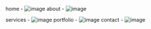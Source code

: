 home - ![image](https://github.com/user-attachments/assets/c8d377fe-4047-4677-a93f-d9ee106b905b)
about - ![image](https://github.com/user-attachments/assets/792d07cc-4165-4bc9-8ab7-3f34c40932ca)

services - ![image](https://github.com/user-attachments/assets/5579c1e0-53c3-4f1c-970e-1b08d8e546f0)
portfolio - ![image](https://github.com/user-attachments/assets/6af8610f-23a7-43ab-bf95-0006823db887)
contact - ![image](https://github.com/user-attachments/assets/a44b8c65-90b1-4264-a9cf-ce352119e5bf)


